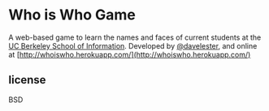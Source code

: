 # Who is Who Game

A web-based game to learn the names and faces of current students at the [UC Berkeley School of Information](http://ischool.berkeley.edu). Developed by [@davelester](http://twitter.com/davelester), and online at [http://whoiswho.herokuapp.com/](http://whoiswho.herokuapp.com/)

## license

BSD
